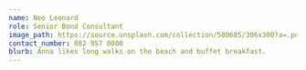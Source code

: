 ```yaml
---
name: Neo Leonard
role: Senior Bond Consultant
image_path: https://source.unsplash.com/collection/580685/306x300?a=.png
contact_number: 082 957 0000
blurb: Anna likes long walks on the beach and buffet breakfast.
---
```

